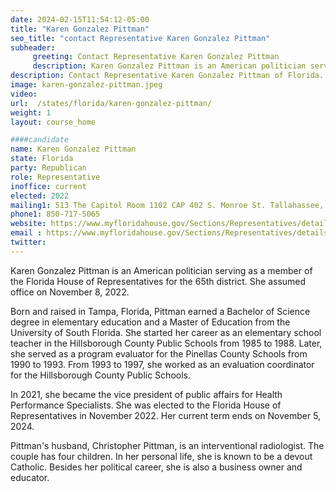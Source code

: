 ```yaml
---
date: 2024-02-15T11:54:12-05:00
title: "Karen Gonzalez Pittman"
seo_title: "contact Representative Karen Gonzalez Pittman"
subheader:
     greeting: Contact Representative Karen Gonzalez Pittman
     description: Karen Gonzalez Pittman is an American politician serving as a member of the Florida House of Representatives for the 65th district. She assumed office on November 8, 2022.
description: Contact Representative Karen Gonzalez Pittman of Florida. Contact information for Karen Gonzalez Pittman includes email address, phone number, and mailing address.
image: karen-gonzalez-pittman.jpeg
video:
url:  /states/florida/karen-gonzalez-pittman/
weight: 1
layout: course_home

####candidate
name: Karen Gonzalez Pittman
state: Florida
party: Republican
role: Representative
inoffice: current
elected: 2022
mailing1: 513 The Capitol Room 1102 CAP 402 S. Monroe St. Tallahassee, FL 32399-1300
phone1: 850-717-5065
website: https://www.myfloridahouse.gov/Sections/Representatives/details.aspx?MemberId=4888&LegislativeTermId=90/
email : https://www.myfloridahouse.gov/Sections/Representatives/details.aspx?MemberId=4888&LegislativeTermId=90/
twitter:
---
```


Karen Gonzalez Pittman is an American politician serving as a member of the Florida House of Representatives for the 65th district. She assumed office on November 8, 2022.

Born and raised in Tampa, Florida, Pittman earned a Bachelor of Science degree in elementary education and a Master of Education from the University of South Florida. She started her career as an elementary school teacher in the Hillsborough County Public Schools from 1985 to 1988. Later, she served as a program evaluator for the Pinellas County Schools from 1990 to 1993. From 1993 to 1997, she worked as an evaluation coordinator for the Hillsborough County Public Schools.

In 2021, she became the vice president of public affairs for Health Performance Specialists. She was elected to the Florida House of Representatives in November 2022. Her current term ends on November 5, 2024.

Pittman's husband, Christopher Pittman, is an interventional radiologist. The couple has four children. In her personal life, she is known to be a devout Catholic. Besides her political career, she is also a business owner and educator.
